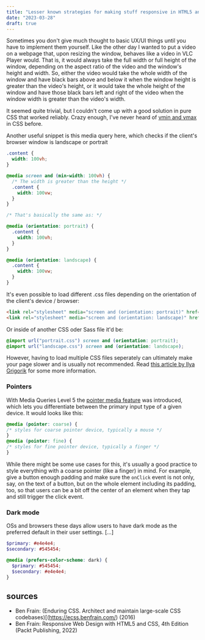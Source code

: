 ```yaml
---
title: "Lesser known strategies for making stuff responsive in HTML5 and CSS3"
date: "2023-03-28"
draft: true
---
```


Sometimes you don't give much thought to basic UX/UI things until you have to implement them yourself. Like the other day I wanted to put a video on a webpage that, upon resizing the window, behaves like a video in VLC Player would. That is, it would always take the full width or full height of the window, depending on the aspect ratio of the video and the window's height and width. So, either the video would take the whole width of the window and have black bars above and below it when the window height is greater than the video's height, or it would take the whole height of the window and have those black bars left and right of the video when the window width is greater than the video's width.

It seemed quite trivial, but I couldn't come up with a good solution in pure CSS that worked reliably. Crazy enough, I've never heard of [vmin and vmax](https://thenewcode.com/1137/MinMaxing-Understanding-vMin-and-vMax-in-CSS) in CSS before.

Another useful snippet is this media query here, which checks if the client's browser window is landscape or portrait

```css
.content {
  width: 100vh;
}

@media screen and (min-width: 100vh) {
  /* The width is greater than the height */
  .content {
    width: 100vw;
  }
}

/* That's basically the same as: */

@media (orientation: portrait) {
  .content {
    width: 100vh;
  }
}

@media (orientation: landscape) {
  .content {
    width: 100vw;
  }
}
```

It's even possible to load different .css files depending on the orientation of the client's device / browser:

```html
<link rel="stylesheet" media="screen and (orientation: portrait)" href="portrait.css" />
<link rel="stylesheet" media="screen and (orientation: landscape)" href="landscape.css" />
```

Or inside of another CSS oder Sass file it'd be:
```css
@import url("portrait.css") screen and (orientation: portrait);
@import url("landscape.css") screen and (orientation: landscape);
```

However, having to load multiple CSS files seperately can ultimately make your page slower and is usually not recommended. Read [this article by  Ilya Grigorik](https://web.dev/critical-rendering-path-render-blocking-css/) for some more information.

### Pointers

With Media Queries Level 5 the [pointer media feature](https://www.w3.org/TR/mediaqueries-5/#pointer) was introduced, which lets you differentiate between the primary input type of a given device. It would looks like this:

```css
@media (pointer: coarse) {
/* styles for coarse pointer device, typically a mouse */
}
@media (pointer: fine) {
/* styles for fine pointer device, typically a finger */
}
``` 

While there might be some use cases for this, it's usually a good practice to style everything with a coarse pointer (like a finger) in mind. For example, give a button enough padding and make sure the `onClick` event is not only, say, on the text of a button, but on the whole element including its padding, too, so that users can be a bit off the center of an element when they tap and still trigger the click event.

### Dark mode

OSs and browsers these days allow users to have dark mode as the preferred default in their user settings. [...]

```scss
$primary: #e4e4e4;
$secondary: #545454;

@media (prefers-color-scheme: dark) {
  $primary: #545454;
  $secondary: #e4e4e4;
}
```

## sources 

- Ben Frain: (Enduring CSS. Architect and maintain large-scale CSS codebases)[(https://ecss.benfrain.com/) (2016)
- Ben Frain: Responsive Web Design with HTML5 and CSS, 4th Edition (Packt Publishing, 2022)